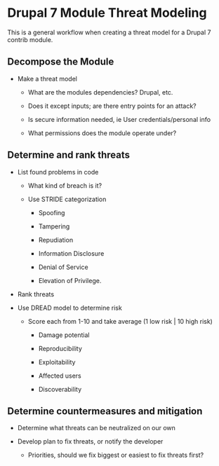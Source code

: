 # Drupal 7 Module Threat Modeling

This is a general workflow when creating a threat model for a Drupal 7 contrib
module.


##  Decompose the Module

- Make a threat model

  - What are the modules dependencies? Drupal, etc.

  - Does it except inputs; are there entry points for an attack?

  - Is secure information needed, ie User credentials/personal info

  - What permissions does the module operate under?


##  Determine and rank threats

- List found problems in code

  - What kind of breach is it?

  - Use STRIDE categorization
   
     - Spoofing
    
     - Tampering
    
     - Repudiation
    
     - Information Disclosure
    
     - Denial of Service
    
     - Elevation of Privilege.


-  Rank threats

  - Use DREAD model to determine risk
    
      - Score each from 1-10 and take average (1 low risk | 10 high risk)
    
         - Damage potential
        
         - Reproducibility
        
         - Exploitability
        
         - Affected users
        
         - Discoverability
    

##  Determine countermeasures and mitigation

- Determine what threats can be neutralized on our own

- Develop plan to fix threats, or notify the developer

  - Priorities, should we fix biggest or easiest to fix threats first?


